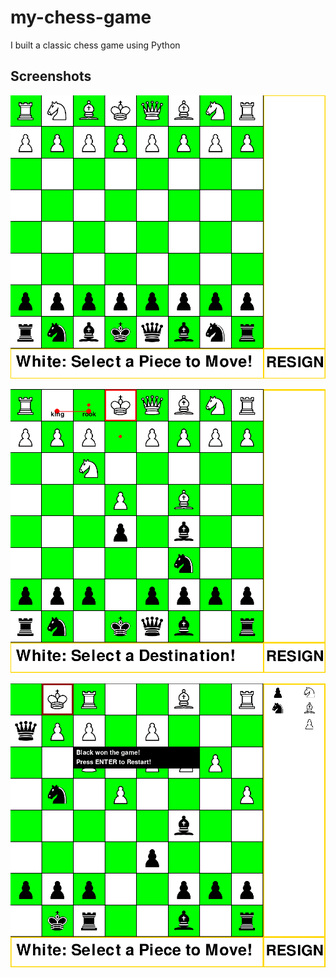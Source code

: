 # my-chess-game
I built a classic chess game using Python

## Screenshots

![Start of the Game](https://raw.githubusercontent.com/ruthvik889/my-chess-game/refs/heads/main/Screenshots/Start_screen.png)

![Mid Game](https://raw.githubusercontent.com/ruthvik889/my-chess-game/refs/heads/main/Screenshots/castle_screen.png)

![Game Over Screen](https://raw.githubusercontent.com/ruthvik889/my-chess-game/refs/heads/main/Screenshots/gameover_screen.png)
